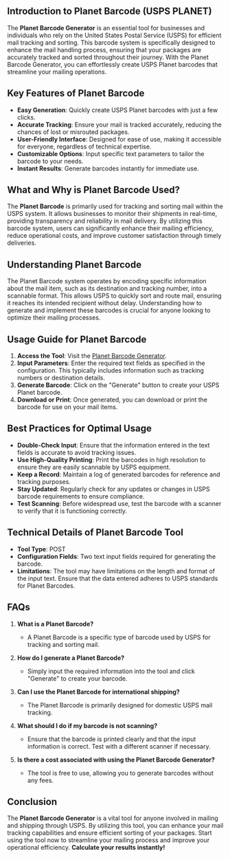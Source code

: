 ## Introduction to Planet Barcode (USPS PLANET)

The **Planet Barcode Generator** is an essential tool for businesses and individuals who rely on the United States Postal Service (USPS) for efficient mail tracking and sorting. This barcode system is specifically designed to enhance the mail handling process, ensuring that your packages are accurately tracked and sorted throughout their journey. With the Planet Barcode Generator, you can effortlessly create USPS Planet barcodes that streamline your mailing operations.

## Key Features of Planet Barcode

- **Easy Generation**: Quickly create USPS Planet barcodes with just a few clicks.
- **Accurate Tracking**: Ensure your mail is tracked accurately, reducing the chances of lost or misrouted packages.
- **User-Friendly Interface**: Designed for ease of use, making it accessible for everyone, regardless of technical expertise.
- **Customizable Options**: Input specific text parameters to tailor the barcode to your needs.
- **Instant Results**: Generate barcodes instantly for immediate use.

## What and Why is Planet Barcode Used?

The **Planet Barcode** is primarily used for tracking and sorting mail within the USPS system. It allows businesses to monitor their shipments in real-time, providing transparency and reliability in mail delivery. By utilizing this barcode system, users can significantly enhance their mailing efficiency, reduce operational costs, and improve customer satisfaction through timely deliveries.

## Understanding Planet Barcode

The Planet Barcode system operates by encoding specific information about the mail item, such as its destination and tracking number, into a scannable format. This allows USPS to quickly sort and route mail, ensuring it reaches its intended recipient without delay. Understanding how to generate and implement these barcodes is crucial for anyone looking to optimize their mailing processes.

## Usage Guide for Planet Barcode

1. **Access the Tool**: Visit the [Planet Barcode Generator](https://www.inayam.co/barcode/planet).
2. **Input Parameters**: Enter the required text fields as specified in the configuration. This typically includes information such as tracking numbers or destination details.
3. **Generate Barcode**: Click on the "Generate" button to create your USPS Planet barcode.
4. **Download or Print**: Once generated, you can download or print the barcode for use on your mail items.

## Best Practices for Optimal Usage

- **Double-Check Input**: Ensure that the information entered in the text fields is accurate to avoid tracking issues.
- **Use High-Quality Printing**: Print the barcodes in high resolution to ensure they are easily scannable by USPS equipment.
- **Keep a Record**: Maintain a log of generated barcodes for reference and tracking purposes.
- **Stay Updated**: Regularly check for any updates or changes in USPS barcode requirements to ensure compliance.
- **Test Scanning**: Before widespread use, test the barcode with a scanner to verify that it is functioning correctly.

## Technical Details of Planet Barcode Tool

- **Tool Type**: POST
- **Configuration Fields**: Two text input fields required for generating the barcode.
- **Limitations**: The tool may have limitations on the length and format of the input text. Ensure that the data entered adheres to USPS standards for Planet Barcodes.

## FAQs

1. **What is a Planet Barcode?**
   - A Planet Barcode is a specific type of barcode used by USPS for tracking and sorting mail.

2. **How do I generate a Planet Barcode?**
   - Simply input the required information into the tool and click "Generate" to create your barcode.

3. **Can I use the Planet Barcode for international shipping?**
   - The Planet Barcode is primarily designed for domestic USPS mail tracking.

4. **What should I do if my barcode is not scanning?**
   - Ensure that the barcode is printed clearly and that the input information is correct. Test with a different scanner if necessary.

5. **Is there a cost associated with using the Planet Barcode Generator?**
   - The tool is free to use, allowing you to generate barcodes without any fees.

## Conclusion

The **Planet Barcode Generator** is a vital tool for anyone involved in mailing and shipping through USPS. By utilizing this tool, you can enhance your mail tracking capabilities and ensure efficient sorting of your packages. Start using the tool now to streamline your mailing process and improve your operational efficiency. **Calculate your results instantly!**